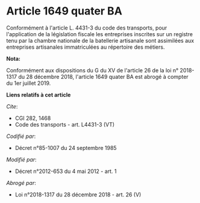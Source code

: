 # Article 1649 quater BA

Conformément à l'article L. 4431-3 du code des transports, pour l'application de la législation fiscale les entreprises
inscrites sur un registre tenu par la chambre nationale de la batellerie artisanale sont assimilées aux entreprises
artisanales immatriculées au répertoire des métiers.

**Nota:**

Conformément aux dispositions du G du XV de l'article 26 de la loi n° 2018-1317 du 28 décembre 2018, l'article 1649 quater BA
est abrogé à compter du 1er juillet 2019.

**Liens relatifs à cet article**

_Cite_:

  - CGI 282, 1468
  - Code des transports - art. L4431-3 (VT)

_Codifié par_:

  - Décret n°85-1007 du 24 septembre 1985

_Modifié par_:

  - Décret n°2012-653 du 4 mai 2012 - art. 1

_Abrogé par_:

  - Loi n°2018-1317 du 28 décembre 2018 - art. 26 (V)
